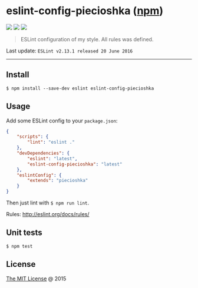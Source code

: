 # eslint-config-piecioshka ([npm](https://www.npmjs.com/package/eslint-config-piecioshka))

![](https://img.shields.io/npm/v/eslint-config-piecioshka.svg)
![](https://img.shields.io/npm/dt/eslint-config-piecioshka.svg)
![](https://img.shields.io/npm/l/eslint-config-piecioshka.svg)

> ESLint configuration of my style. All rules was defined.

Last update: `ESLint v2.13.1 released 20 June 2016`

----

## Install

```
$ npm install --save-dev eslint eslint-config-piecioshka
```

## Usage

Add some ESLint config to your `package.json`:

```json
{
    "scripts": {
        "lint": "eslint ."
    },
    "devDependencies": {
        "eslint": "latest",
        "eslint-config-piecioshka": "latest"
    },
    "eslintConfig": {
        "extends": "piecioshka"
    }
}
```

Then just lint with `$ npm run lint`.

Rules: http://eslint.org/docs/rules/

## Unit tests

```
$ npm test
```

## License

[The MIT License](http://piecioshka.mit-license.org) @ 2015
